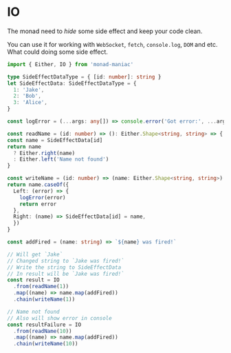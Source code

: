 # IO

The monad need to _hide_ some side effect and keep your code clean.

You can use it for working with `WebSocket`, `fetch`, `console.log`, `DOM` and etc.
What could doing some side effect.

```ts
import { Either, IO } from 'monad-maniac'

type SideEffectDataType = { [id: number]: string }
let SideEffectData: SideEffectDataType = {
  1: 'Jake',
  2: 'Bob',
  3: 'Alice',
}

const logError = (...args: any[]) => console.error('Got error:', ...args)

const readName = (id: number) => (): Either.Shape<string, string> => {
const name = SideEffectData[id]
return name
  ? Either.right(name)
  : Either.left('Name not found')
}

const writeName = (id: number) => (name: Either.Shape<string, string>) => {
return name.caseOf({
  Left: (error) => {
    logError(error)
    return error
  },
  Right: (name) => SideEffectData[id] = name,
  })
}

const addFired = (name: string) => `${name} was fired!`

// Will get `Jake`
// Changed string to `Jake was fired!`
// Write the string to SideEffectData
// In result will be `Jake was fired!`
const result = IO
  .from(readName(1))
  .map((name) => name.map(addFired))
  .chain(writeName(1))

// Name not found
// Also will show error in console
const resultFailure = IO
  .from(readName(10))
  .map((name) => name.map(addFired))
  .chain(writeName(10))
```